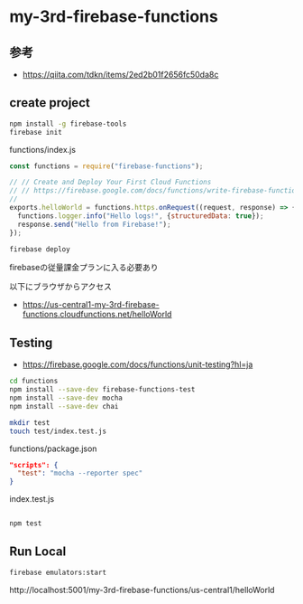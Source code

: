 # my-3rd-firebase-functions


## 参考

- https://qiita.com/tdkn/items/2ed2b01f2656fc50da8c

## create project

```bash
npm install -g firebase-tools
firebase init
```

functions/index.js

```JavaScript
const functions = require("firebase-functions");

// // Create and Deploy Your First Cloud Functions
// // https://firebase.google.com/docs/functions/write-firebase-functions
//
exports.helloWorld = functions.https.onRequest((request, response) => {
  functions.logger.info("Hello logs!", {structuredData: true});
  response.send("Hello from Firebase!");
});
```

```bash
firebase deploy
```

firebaseの従量課金プランに入る必要あり


以下にブラウザからアクセス

- https://us-central1-my-3rd-firebase-functions.cloudfunctions.net/helloWorld

## Testing

- https://firebase.google.com/docs/functions/unit-testing?hl=ja

```bash
cd functions
npm install --save-dev firebase-functions-test
npm install --save-dev mocha
npm install --save-dev chai
```


```bash
mkdir test
touch test/index.test.js
```

functions/package.json

```json
"scripts": {
  "test": "mocha --reporter spec"
}
```

index.test.js
```js
```


```bash
npm test
```


## Run Local

```bash
firebase emulators:start
```

http://localhost:5001/my-3rd-firebase-functions/us-central1/helloWorld
